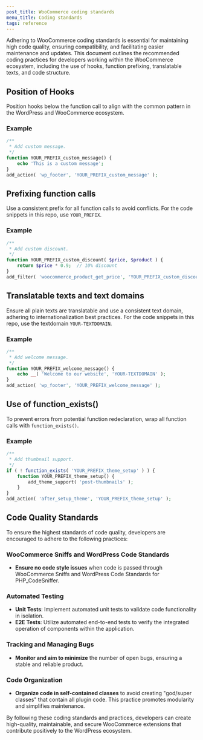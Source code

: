 ```yaml
---
post_title: WooCommerce coding standards
menu_title: Coding standards
tags: reference
---
```


Adhering to WooCommerce coding standards is essential for maintaining high code quality, ensuring compatibility, and facilitating easier maintenance and updates. This document outlines the recommended coding practices for developers working within the WooCommerce ecosystem, including the use of hooks, function prefixing, translatable texts, and code structure.


## Position of Hooks

Position hooks below the function call to align with the common pattern in the WordPress and WooCommerce ecosystem.

### Example

```php
/**
 * Add custom message.
 */
function YOUR_PREFIX_custom_message() {
    echo 'This is a custom message';
}
add_action( 'wp_footer', 'YOUR_PREFIX_custom_message' );
```

## Prefixing function calls

Use a consistent prefix for all function calls to avoid conflicts. For the code snippets in this repo, use `YOUR_PREFIX`.

### Example

```php
/**
 * Add custom discount.
 */
function YOUR_PREFIX_custom_discount( $price, $product ) {
    return $price * 0.9;  // 10% discount
}
add_filter( 'woocommerce_product_get_price', 'YOUR_PREFIX_custom_discount', 10, 2 );
```

## Translatable texts and text domains

Ensure all plain texts are translatable and use a consistent text domain, adhering to internationalization best practices. For the code snippets in this repo, use the textdomain `YOUR-TEXTDOMAIN`.

### Example

```php
/**
 * Add welcome message.
 */
function YOUR_PREFIX_welcome_message() {
    echo __( 'Welcome to our website', 'YOUR-TEXTDOMAIN' );
}
add_action( 'wp_footer', 'YOUR_PREFIX_welcome_message' );
```

## Use of function_exists()

To prevent errors from potential function redeclaration, wrap all function calls with `function_exists()`.

### Example

```php
/**
 * Add thumbnail support.
 */
if ( ! function_exists( 'YOUR_PREFIX_theme_setup' ) ) {
    function YOUR_PREFIX_theme_setup() {
        add_theme_support( 'post-thumbnails' );
    }
}
add_action( 'after_setup_theme', 'YOUR_PREFIX_theme_setup' );
```

## Code Quality Standards

To ensure the highest standards of code quality, developers are encouraged to adhere to the following practices:

### WooCommerce Sniffs and WordPress Code Standards

- **Ensure no code style issues** when code is passed through WooCommerce Sniffs and WordPress Code Standards for PHP_CodeSniffer.

### Automated Testing

- **Unit Tests**: Implement automated unit tests to validate code functionality in isolation.
- **E2E Tests**: Utilize automated end-to-end tests to verify the integrated operation of components within the application.

### Tracking and Managing Bugs

- **Monitor and aim to minimize** the number of open bugs, ensuring a stable and reliable product.

### Code Organization

- **Organize code in self-contained classes** to avoid creating "god/super classes" that contain all plugin code. This practice promotes modularity and simplifies maintenance.

By following these coding standards and practices, developers can create high-quality, maintainable, and secure WooCommerce extensions that contribute positively to the WordPress ecosystem.
